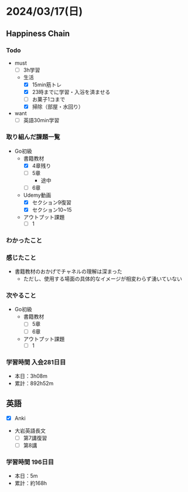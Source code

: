# 2024/03/17(日)

## Happiness Chain

### Todo

- must
  - [ ] 3h学習
  - 生活
    - [x] 15min筋トレ
    - [x] 23時までに学習・入浴を済ませる
    - [ ] お菓子1コまで
    - [x] 掃除（部屋・水回り）
- want
  - [ ] 英語30min学習

### 取り組んだ課題一覧

- Go初級
  - 書籍教材
    - [x] 4章残り
    - [ ] 5章
      - 途中
    - [ ] 6章
  - Udemy動画
    - [x] セクション9復習
    - [x] セクション10~15
  - アウトプット課題
    - [ ] 1

### わかったこと

### 感じたこと

- 書籍教材のおかげでチャネルの理解は深まった
  - ただし、使用する場面の具体的なイメージが相変わらず湧いていない

### 次やること

- Go初級
  - 書籍教材
    - [ ] 5章
    - [ ] 6章
  - アウトプット課題
    - [ ] 1

### 学習時間 入会281日目

- 本日：3h08m
- 累計：892h52m

## 英語

- [x] Anki
- 大岩英語長文
  - [ ] 第7講復習
  - [ ] 第8講

### 学習時間 196日目

- 本日：5m
- 累計：約168h
